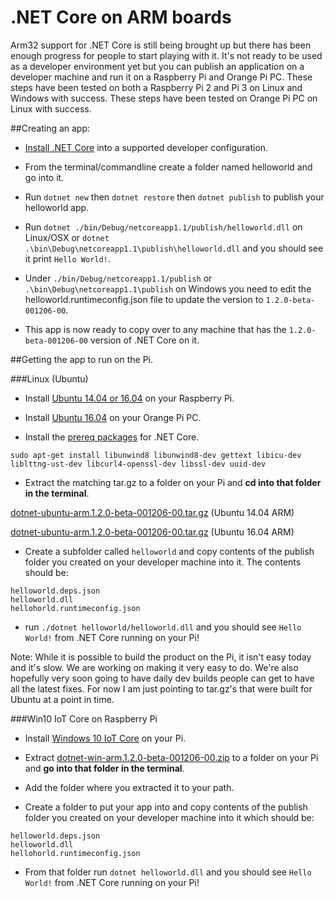 # .NET Core on ARM boards

Arm32 support for .NET Core is still being brought up but there has been enough progress for people to start playing with it. 
It's not ready to be used as a developer environment yet but you can publish an application on a developer machine and run it on a Raspberry Pi and Orange Pi PC. 
These steps have been tested on both a Raspberry Pi 2 and Pi 3 on Linux and Windows with success.
These steps have been tested on Orange Pi PC on Linux with success.

##Creating an app:

* [Install .NET Core](https://www.microsoft.com/net/download/core) into a supported developer configuration.

* From the terminal/commandline create a folder named helloworld and go into it.

* Run `dotnet new` then `dotnet restore` then `dotnet publish` to publish your helloworld app.

* Run `dotnet ./bin/Debug/netcoreapp1.1/publish/helloworld.dll` on Linux/OSX or `dotnet .\bin\Debug\netcoreapp1.1\publish\helloworld.dll` and you should see it print `Hello World!`.

* Under `./bin/Debug/netcoreapp1.1/publish` or `.\bin\Debug\netcoreapp1.1\publish` on Windows you need to edit the helloworld.runtimeconfig.json file to update the version to `1.2.0-beta-001206-00`.

* This app is now ready to copy over to any machine that has the `1.2.0-beta-001206-00` version of .NET Core on it.


##Getting the app to run on the Pi.

###Linux (Ubuntu)

* Install [Ubuntu 14.04 or 16.04](https://www.raspberrypi.org/downloads/) on your Raspberry Pi.
* Install [Ubuntu 16.04](https://www.armbian.com/orange-pi-pc/) on your Orange Pi PC.

* Install the [prereq packages](https://github.com/dotnet/core/blob/master/Documentation/prereqs.md) for .NET Core. 

`sudo apt-get install libunwind8 libunwind8-dev gettext libicu-dev liblttng-ust-dev libcurl4-openssl-dev libssl-dev uuid-dev`

* Extract the matching tar.gz to a folder on your Pi and **cd into that folder in the terminal**.

[dotnet-ubuntu-arm.1.2.0-beta-001206-00.tar.gz](https://github.com/dotnet/core-setup/files/667836/dotnet-ubuntu-arm.1.2.0-beta-001206-00.tar.gz) (Ubuntu 14.04 ARM)

[dotnet-ubuntu-arm.1.2.0-beta-001206-00.tar.gz](https://github.com/dotnet/core-setup/files/672459/dotnet-ubuntu-arm.1.2.0-beta-001206-00.tar.gz) (Ubuntu 16.04 ARM)

* Create a subfolder called `helloworld` and copy contents of the publish folder you created on your developer machine into it. The contents should be:

```
helloworld.deps.json
helloworld.dll
hellohorld.runtimeconfig.json
```

* run `./dotnet helloworld/helloworld.dll` and you should see `Hello World!` from .NET Core running on your Pi!

Note: While it is possible to build the product on the Pi, it isn't easy today and it's slow. We are working on making it very easy to do. 
We're also hopefully very soon going to have daily dev builds people can get to have all the latest fixes. 
For now I am just pointing to tar.gz's that were built for Ubuntu at a point in time.

###Win10 IoT Core on Raspberry Pi

* Install [Windows 10 IoT Core](https://developer.microsoft.com/en-us/windows/iot/GetStarted) on your Pi.

* Extract [dotnet-win-arm.1.2.0-beta-001206-00.zip](https://dotnetcli.blob.core.windows.net/dotnet/master/Binaries/1.2.0-beta-001206-00/dotnet-win-arm.1.2.0-beta-001206-00.zip) to a folder on your Pi and **go into that folder in the terminal**.

* Add the folder where you extracted it to your path.

* Create a folder to put your app into and copy contents of the publish folder you created on your developer machine into it which should be:

```
helloworld.deps.json
helloworld.dll
hellohorld.runtimeconfig.json
```

* From that folder run `dotnet helloworld.dll` and you should see `Hello World!` from .NET Core running on your Pi!
